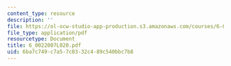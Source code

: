 ```yaml
---
content_type: resource
description: ''
file: https://ol-ocw-studio-app-production.s3.amazonaws.com/courses/6-002-circuits-and-electronics-spring-2007/6ba7c749c7a57c0332c489c540bbc7b8_6_0022007L020.pdf
file_type: application/pdf
resourcetype: Document
title: 6_0022007L020.pdf
uid: 6ba7c749-c7a5-7c03-32c4-89c540bbc7b8
---
```

